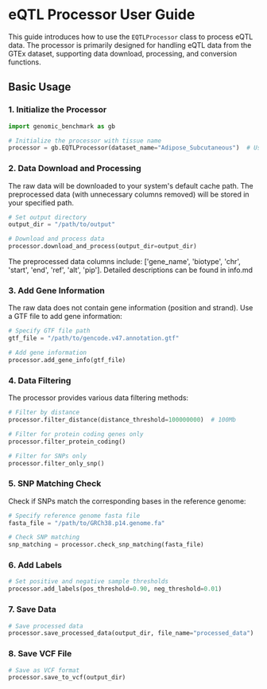 # eQTL Processor User Guide

This guide introduces how to use the `EQTLProcessor` class to process eQTL data. The processor is primarily designed for handling eQTL data from the GTEx dataset, supporting data download, processing, and conversion functions.

## Basic Usage

### 1. Initialize the Processor

```python
import genomic_benchmark as gb

# Initialize the processor with tissue name
processor = gb.EQTLProcessor(dataset_name="Adipose_Subcutaneous")  # Use GTEx tissue name
```

### 2. Data Download and Processing
The raw data will be downloaded to your system's default cache path. The preprocessed data (with unnecessary columns removed) will be stored in your specified path.
```python
# Set output directory
output_dir = "/path/to/output"

# Download and process data
processor.download_and_process(output_dir=output_dir)
```
The preprocessed data columns include: ['gene_name', 'biotype', 'chr', 'start', 'end', 'ref', 'alt', 'pip']. Detailed descriptions can be found in info.md

### 3. Add Gene Information

The raw data does not contain gene information (position and strand). Use a GTF file to add gene information:
```python
# Specify GTF file path
gtf_file = "/path/to/gencode.v47.annotation.gtf"

# Add gene information
processor.add_gene_info(gtf_file)
```

### 4. Data Filtering

The processor provides various data filtering methods:

```python
# Filter by distance
processor.filter_distance(distance_threshold=100000000)  # 100Mb

# Filter for protein coding genes only
processor.filter_protein_coding()

# Filter for SNPs only
processor.filter_only_snp()
```

### 5. SNP Matching Check
Check if SNPs match the corresponding bases in the reference genome:
```python
# Specify reference genome fasta file
fasta_file = "/path/to/GRCh38.p14.genome.fa"

# Check SNP matching
snp_matching = processor.check_snp_matching(fasta_file)
```

### 6. Add Labels

```python
# Set positive and negative sample thresholds
processor.add_labels(pos_threshold=0.90, neg_threshold=0.01)
```

### 7. Save Data

```python
# Save processed data
processor.save_processed_data(output_dir, file_name="processed_data")
```

### 8. Save VCF File
```python
# Save as VCF format
processor.save_to_vcf(output_dir)
```
